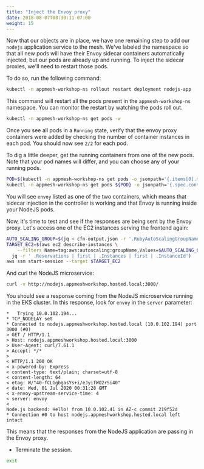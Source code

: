 ```yaml
---
title: "Inject the Envoy proxy"
date: 2018-08-07T08:30:11-07:00
weight: 15
---
```

Now that our objects are in place, we have one remaining step to add our `nodejs` application service to the mesh. We've labeled the namespace so that all new pods will have their Envoy sidecar containers automatically injected, but our pods are already up and running. To inject the sidecar proxies, we'll need to restart those pods.

To do so, run the following command:

```bash
kubectl -n appmesh-workshop-ns rollout restart deployment nodejs-app
```

This command will restart all the pods present in the `appmesh-workshop-ns` namespace. You can monitor the restart by watching the pods roll out.

```bash
kubectl -n appmesh-workshop-ns get pods -w
```

Once you see all pods in a `Running` state, verify that the envoy proxy containers were added by checking the number of container instances in each pod. You should now see `2/2` for each pod.

To dig a little deeper, get the running containers from one of the new pods. Note that your pod names will differ, and you can choose any of your running pods.

```bash
POD=$(kubectl -n appmesh-workshop-ns get pods -o jsonpath='{.items[0].metadata.name}')
kubectl -n appmesh-workshop-ns get pods ${POD} -o jsonpath='{.spec.containers[*].name}'; echo
```

You will see `envoy` listed as one of the two containers, which means that sidecar injection in the controller is working and that Envoy is running inside your NodeJS pods.

Now, it's time to test and see if the responses are being sent by the Envoy proxy. Let's access one of the EC2 instances serving the frontend again:

```bash
AUTO_SCALING_GROUP=$(jq < cfn-output.json -r '.RubyAutoScalingGroupName');
TARGET_EC2=$(aws ec2 describe-instances \
    --filters Name=tag:aws:autoscaling:groupName,Values=$AUTO_SCALING_GROUP | \
  jq -r ' .Reservations | first | .Instances | first | .InstanceId')
aws ssm start-session --target $TARGET_EC2
```

And curl the NodeJS microservice:

```bash
curl -v http://nodejs.appmeshworkshop.hosted.local:3000/
```

You should see a response coming from the NodeJS microservice running in the EKS cluster. In this response, look for `envoy` in the `server` parameter:

```text
*   Trying 10.0.102.194...
* TCP_NODELAY set
* Connected to nodejs.appmeshworkshop.hosted.local (10.0.102.194) port 3000 (#0)
> GET / HTTP/1.1
> Host: nodejs.appmeshworkshop.hosted.local:3000
> User-Agent: curl/7.61.1
> Accept: */*
> 
< HTTP/1.1 200 OK
< x-powered-by: Express
< content-type: text/plain; charset=utf-8
< content-length: 64
< etag: W/"40-fCLGgbgasYs+i/eJyifWO2rSi40"
< date: Wed, 01 Jul 2020 00:31:28 GMT
< x-envoy-upstream-service-time: 4
< server: envoy
< 
Node.js backend: Hello! from 10.0.102.41 in AZ-c commit 219f52d
* Connection #0 to host nodejs.appmeshworkshop.hosted.local left intact
```

This means that the responses from the NodeJS application are passing in the Envoy proxy.

* Terminate the session.

```bash
exit 
```
